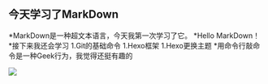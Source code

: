 
## 今天学习了MarkDown

*MarkDown是一种超文本语言，今天我第一次学习了它。
*Hello MarkDown！
*接下来我还会学习
1.Git的基础命令
1.Hexo框架
1.Hexo更换主题
*用命令行敲命令是一种Geek行为，我觉得还挺有趣的

![](https://qgt-style.oss-cn-hangzhou.aliyuncs.com/newcoursep4/g1/g1-2-2/tenor.gif)
